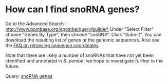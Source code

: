 # How can I find snoRNA genes?
<!-- pombase_categories: Querying/Searching,Sequence Retrieval -->

Go to the Advanced Search - http://www.pombase.org/spombe/query/builder\
Under "Select Filter" choose "Genes By Type", then choose "snoRNA".
Click "Submit". You can download the resulting list of genes or the
genomic sequences. Also see the [FAQ on retrieving sequence
coordinates](/faq/how-can-i-retrieve-sequence-coordinates-all-features-particular-type).

Note that there are likely a number of snoRNAs that have not yet been
identified and annotated in *S. pombe*; we hope to investigate further
in the future.

Query: [snoRNA
genes](/spombe/query/builder?filter=37&value=%5B%7B%22param%22:%7B%22filter_1%22:%7B%22filter%22:%229%22,%22query%22:%22snoRNA%22%7D%7D,%22filter_count%22:%221%22%7D%5D)

